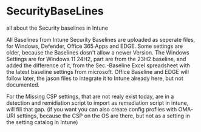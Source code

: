 # SecurityBaseLines
all about the Security baselines in Intune

All Baselines from Intune Security Baselines are uploaded as seperate files, for Windows, Defender, Office 365 Apps and EDGE.
Some settings are older, because the Baselines dosn't allow a newer Version.
The Windows Settings are for Windows 11 24H2, part are from the 23H2 baseline, and added the difference of it, from the Sec.-Baseline Excel spreadsheet with the latest baseline settings from microsoft.
Office Baseline and EDGE will follow later, the jason files to integrate it to Intune already here, but not documented.

For the Missing CSP settings, that are not realy exist today, are in a detection and remidiation script to import as remediation script in intune, will fill that gap.
(if you want you can also create config profiles with OMA-URI settings, because the CSP on the OS are there, but not as a setting in the setting catalog in Intune)
